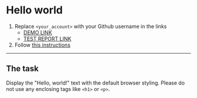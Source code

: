 # Hello world
1. Replace `<your_account>` with your Github username in the links
    - [DEMO LINK](https://xeilen.github.io/layout_hello-world/) <br>
    - [TEST REPORT LINK](https://xeilen.github.io/layout_hello-world/report/html_report/)
2. Follow [this instructions](https://mate-academy.github.io/layout_task-guideline/)
___

## The task
Display the "Hello, world!" text with the default browser styling. Please do not
use any enclosing tags like `<h1>` or `<p>`.
